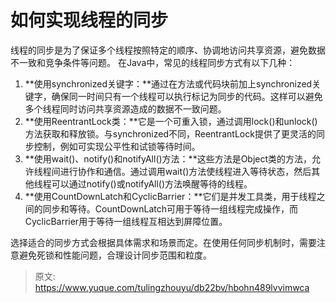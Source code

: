 # 如何实现线程的同步

线程的同步是为了保证多个线程按照特定的顺序、协调地访问共享资源，避免数据不一致和竞争条件等问题。
在Java中，常见的线程同步方式有以下几种：

1. **使用synchronized关键字：**通过在方法或代码块前加上synchronized关键字，确保同一时间只有一个线程可以执行标记为同步的代码。这样可以避免多个线程同时访问共享资源造成的数据不一致问题。
2. **使用ReentrantLock类：**它是一个可重入锁，通过调用lock()和unlock()方法获取和释放锁。与synchronized不同，ReentrantLock提供了更灵活的同步控制，例如可实现公平性和试锁等待时间。
3. **使用wait()、notify()和notifyAll()方法：**这些方法是Object类的方法，允许线程间进行协作和通信。通过调用wait()方法使线程进入等待状态，然后其他线程可以通过notify()或notifyAll()方法唤醒等待的线程。
4. **使用CountDownLatch和CyclicBarrier：**它们是并发工具类，用于线程之间的同步和等待。CountDownLatch可用于等待一组线程完成操作，而CyclicBarrier用于等待一组线程互相达到屏障位置。

选择适合的同步方式会根据具体需求和场景而定。在使用任何同步机制时，需要注意避免死锁和性能问题，合理设计同步范围和粒度。


> 原文: <https://www.yuque.com/tulingzhouyu/db22bv/hbohn489lvvimwca>